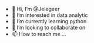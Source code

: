 - 👋 Hi, I’m @Jelegeer
- 👀 I’m interested in data analytic 
- 🌱 I’m currently learning python
- 💞️ I’m looking to collaborate on 
- 📫 How to reach me ...

<!---
Jelegeer/Jelegeer is a ✨ special ✨ repository because its `README.md` (this file) appears on your GitHub profile.
You can click the Preview link to take a look at your changes.
--->
